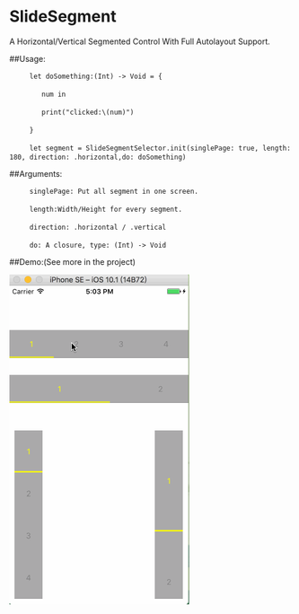 # SlideSegment
A Horizontal/Vertical Segmented Control With Full Autolayout Support.

##Usage:

         let doSomething:(Int) -> Void = {

            num in

            print("clicked:\(num)")

         }

         let segment = SlideSegmentSelector.init(singlePage: true, length: 180, direction: .horizontal,do: doSomething)

##Arguments:

         singlePage: Put all segment in one screen.

         length:Width/Height for every segment.

         direction: .horizontal / .vertical

         do: A closure, type: (Int) -> Void

##Demo:(See more in the project)

![image](demo.gif)